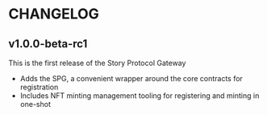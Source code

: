 # CHANGELOG

## v1.0.0-beta-rc1

This is the first release of the Story Protocol Gateway

- Adds the SPG, a convenient wrapper around the core contracts for registration
- Includes NFT minting management tooling for registering and minting in one-shot
